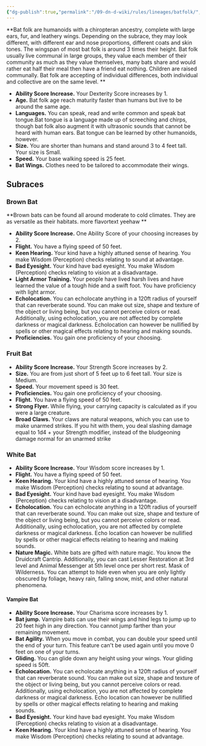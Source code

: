 ```yaml
---
{"dg-publish":true,"permalink":"/09-dn-d-wiki/rules/lineages/batfolk/","tags":["race"]}
---
```



**Bat folk are humanoids with a chiropteran ancestry, complete with large ears, fur, and leathery wings. 
Depending on the subrace, they may look different, with different ear and nose proportions, different coats and skin tones. The wingspan of most bat folk is around 3 times their height.
Bat folk usually live communal in large groups, they value each member of their community as much as they value themselves, many bats share and would rather eat half their meal then have a friend eat nothing. Children are raised communally. Bat folk are accepting of individual differences, both individual and collective are on the same level. **


- **Ability Score Increase.** Your Dexterity Score increases by 1.
- **Age.** Bat folk age reach maturity faster than humans but live to be around the same age. 
- **Languages.** You can speak, read and write common and speak bat tongue.Bat tongue is a language made up of screeching and chirps, though bat folk also augment it with ultrasonic sounds that cannot be heard with human ears. Bat tongue can be learned by other humanoids, however. 
- **Size.** You are shorter than humans and stand around 3 to 4 feet tall. Your size is Small.
- **Speed.** Your base walking speed is 25 feet.
- **Bat Wings.** Clothes need to be tailored to accommodate their wings. 

## Subraces

### Brown Bat

**Brown bats can be found all around moderate to cold climates. They are as versatile as their habitats. more flavortext yeehaw **

- **Ability Score Increase.** One Ability Score of your choosing increases by 2.
- **Flight.** You have a flying speed of 50 feet. 
- **Keen Hearing.** Your kind have a highly attuned sense of hearing. You make Wisdom (Perception) checks relating to sound at advantage. 
- **Bad Eyesight.** Your kind have bad eyesight. You make Wisdom (Perception) checks relating to vision at a disadvantage. 
- **Light Armor Training.** Your people have lived harsh lives and have learned the value of a tough hide and a swift foot. You have proficiency with light armor.
- **Echolocation.** You can echolocate anything in a 120ft radius of yourself that can reverberate sound. You can make out size, shape and texture of the object or living being, but you cannot perceive colors or read. Additionally, using echolocation, you are not affected by complete darkness or magical darkness. Echolocation can however be nullified by spells or other magical effects relating to hearing and making sounds. 
- **Proficiencies.** You gain one proficiency of your choosing. 

### Fruit Bat

- **Ability Score Increase.** Your Strength Score increases by 2.
- **Size.** You are from just short of 5 feet up to 6 feet tall. Your size is Medium. 
- **Speed.** Your movement speed is 30 feet. 
- **Proficiencies.** You gain one proficiency of your choosing.
- **Flight.** You have a flying speed of 50 feet. 
- **Strong Flyer.** While flying, your carrying capacity is calculated as if you were a large creature.
- **Broad Claws.** Your claws are natural weapons, which you can use to make unarmed strikes. If you hit with them, you deal slashing damage equal to 1d4 + your Strength modifier, instead of the bludgeoning damage normal for an unarmed strike

### White Bat

- **Ability Score Increase.** Your Wisdom score increases by 1.
- **Flight.** You have a flying speed of 50 feet.
- **Keen Hearing.** Your kind have a highly attuned sense of hearing. You make Wisdom (Perception) checks relating to sound at advantage. 
- **Bad Eyesight.** Your kind have bad eyesight. You make Wisdom (Perception) checks relating to vision at a disadvantage. 
- **Echolocation.** You can echolocate anything in a 120ft radius of yourself that can reverberate sound. You can make out size, shape and texture of the object or living being, but you cannot perceive colors or read. Additionally, using echolocation, you are not affected by complete darkness or magical darkness. Echo location can however be nullified by spells or other magical effects relating to hearing and making sounds. 
- **Nature Magic.** White bats are gifted with nature magic. You know the Druidcraft Cantrip. Additionally, you can cast Lesser Restoration at 3rd level and Animal Messenger at 5th level once per short rest. 
Mask of Wilderness. You can attempt to hide even when you are only lightly obscured by foliage, heavy rain, falling snow, mist, and other natural phenomena.

#### Vampire Bat 

- **Ability Score Increase.** Your Charisma score increases by 1.
- **Bat jump.** Vampire bats can use their wings and hind legs to jump up to 20 feet high in any direction. You cannot jump farther than your remaining movement. 
- **Bat Agility.** When you move in combat, you can double your speed until the end of your turn. This feature can't be used again until you move 0 feet on one of your turns.
- **Gliding.** You can glide down any height using your wings. Your gliding speed is 50ft. 
- **Echolocation.** You can echolocate anything in a 120ft radius of yourself that can reverberate sound. You can make out size, shape and texture of the object or living being, but you cannot perceive colors or read. Additionally, using echolocation, you are not affected by complete darkness or magical darkness. Echo location can however be nullified by spells or other magical effects relating to hearing and making sounds. 
- **Bad Eyesight.** Your kind have bad eyesight. You make Wisdom (Perception) checks relating to vision at a disadvantage. 
- **Keen Hearing.** Your kind have a highly attuned sense of hearing. You make Wisdom (Perception) checks relating to sound at advantage. 